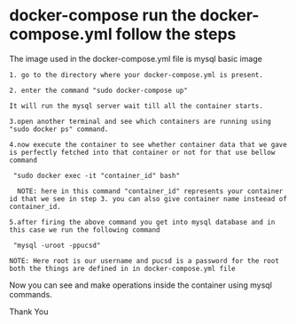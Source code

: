 # docker-compose run the docker-compose.yml follow the steps

The image used in the docker-compose.yml file is mysql basic image

    1. go to the directory where your docker-compose.yml is present.

    2. enter the command "sudo docker-compose up"

    It will run the mysql server wait till all the container starts.

    3.open another terminal and see which containers are running using "sudo docker ps" command.

    4.now execute the container to see whether container data that we gave is perfectly fetched into that container or not for that use bellow command

     "sudo docker exec -it "container_id" bash"

      NOTE: here in this command "container_id" represents your container id that we see in step 3. you can also give container name insteead of container_id.

    5.after firing the above command you get into mysql database and in this case we run the following command

     "mysql -uroot -ppucsd"

    NOTE: Here root is our username and pucsd is a password for the root both the things are defined in in docker-compose.yml file

Now you can see and make operations inside the container using mysql commands.

Thank You
